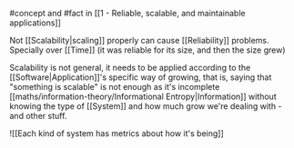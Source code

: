 #concept  and #fact in [[1 - Reliable, scalable, and maintainable applications]]

Not [[Scalability|scaling]] properly can cause [[Reliability]] problems. Specially over [[Time]] (it was reliable for its size, and then the size grew)

Scalability is not general, it needs to be applied according to the [[Software|Application]]'s specific way of growing, that is, saying that "something is scalable" is not enough as it's incomplete [[maths/information-theory/Informational Entropy|Information]] without knowing the type of [[System]] and how much grow we're dealing with - and other stuff.

![[Each kind of system has metrics about how it's being]]